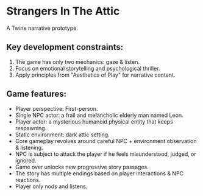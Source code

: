 # Strangers In The Attic
A Twine narrative prototype.

## Key development constraints:
1. The game has only two mechanics: gaze & listen.
2. Focus on emotional storytelling and psychological thriller.
3. Apply principles from "Aesthetics of Play" for narrative content.

## Game features: 
- Player perspective: First-person.
- Single NPC actor: a frail and melancholic elderly man named Leon.
- Player actor: a mysterious humanoid physical entity that keeps respawning.
- Static environment: dark attic setting.
- Core gameplay revolves around careful NPC + environment observation & listening.
- NPC is subject to attack the player if he feels misunderstood, judged, or ignored.
- Game over unlocks new progressive story passages.
- The story has multiple endings based on player interactions & NPC reactions.
- Player only nods and listens.
